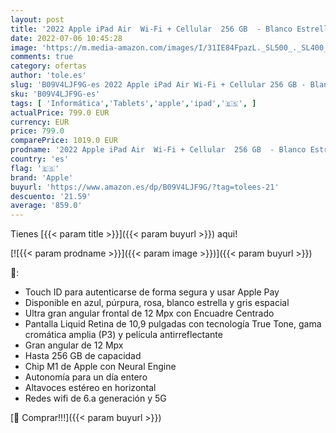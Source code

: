 ```yaml
---
layout: post
title: '2022 Apple iPad Air  Wi-Fi + Cellular  256 GB  - Blanco Estrella  5.ª generación '
date: 2022-07-06 10:45:28
image: 'https://m.media-amazon.com/images/I/31IE84FpazL._SL500_._SL400_.jpg'
comments: true
category: ofertas
author: 'tole.es'
slug: 'B09V4LJF9G-es 2022 Apple iPad Air Wi-Fi + Cellular 256 GB - Blanco...'
sku: 'B09V4LJF9G-es'
tags: [ 'Informática','Tablets','apple','ipad','🇪🇸', ]
actualPrice: 799.0 EUR
currency: EUR
price: 799.0
comparePrice: 1019.0 EUR
prodname: '2022 Apple iPad Air  Wi-Fi + Cellular  256 GB  - Blanco Estrella  5.ª generación '
country: 'es'
flag: '🇪🇸'
brand: 'Apple'
buyurl: 'https://www.amazon.es/dp/B09V4LJF9G/?tag=tolees-21'
descuento: '21.59'
average: '859.0'
---
```


Tienes [{{< param title >}}]({{< param buyurl >}}) aqui!

[![{{< param prodname >}}]({{< param image >}})]({{< param buyurl >}})

🔎:

- Touch ID para autenticarse de forma segura y usar Apple Pay
- Disponible en azul, púrpura, rosa, blanco estrella y gris espacial
- Ultra gran angular frontal de 12 Mpx con Encuadre Centrado
- Pantalla Liquid Retina de 10,9 pulgadas con tecnología True Tone, gama cromática amplia (P3) y película antirreflectante
- Gran angular de 12 Mpx
- Hasta 256 GB de capacidad
- Chip M1 de Apple con Neural Engine
- Autonomía para un día entero
- Altavoces estéreo en horizontal
- Redes wifi de 6.a generación y 5G

[🛒 Comprar!!!]({{< param buyurl >}})
